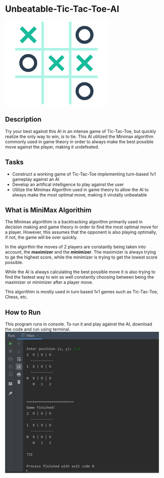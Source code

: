 # Unbeatable-Tic-Tac-Toe-AI
![Tic-Tac-Toe](https://github.com/JadeAnt/Unbeatable-Tic-Tac-Toe-AI/blob/master/Tic-Tac-Toe.png)

## Description
Try your best against this AI in an intense game of Tic-Tac-Toe, but quickly realize the only way to win, is to tie. This AI utilized the Minimax algorithm commonly used in game theory in order to always make the best possible move against the player, making it undefeated.

## Tasks 
- Construct a working game of Tic-Tac-Toe implementing turn-based 1v1 gameplay against an AI
- Develop an artifical intelligence to play against the user
- Utilize the Minimax Algorithm used in game theory to allow the AI to always make the most optimal move, making it virutally unbeatable

## What is MiniMax Algorithim
The Minimax algorithim is a backtracking algorithm primarily used in decision making and game theory in order to find the most optimal move for a player. However, this assumes that the opponent is also playing optimally, if not, the game will be over quickly. 

In the algorthin the moves of 2 players are constantly being taken into account, the **maximizer** and the **minimizer**. 
The maximizer is always trying to ge the highest score, while the minimizer is trying to get the lowest score possible.

While the AI is always calculating the best possible move it is also trying to find the fastest way to win as well constantly choosing between being the maximizer or minimizer after a player move.

This algorithim is mostly used in turn based 1v1 games such as Tic-Tac-Toe, Chess, etc. 

## How to Run
This program runs in console. To run it and play against the AI, download the code and run using terminal.
![Tic-Tac-Toe_Example](https://github.com/JadeAnt/Unbeatable-Tic-Tac-Toe-AI/blob/master/Tic-Tac-Toe_Example.JPG)
